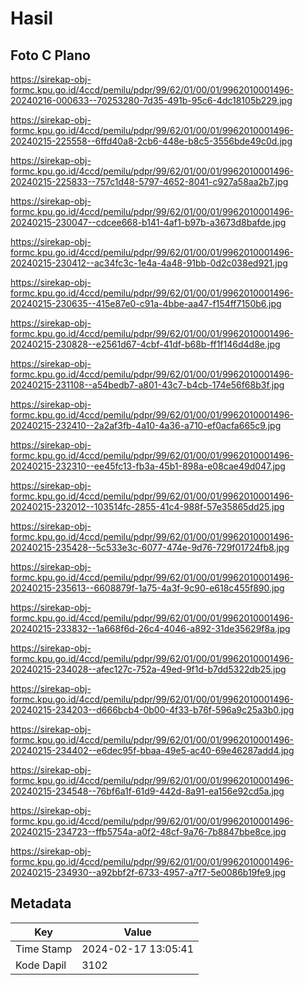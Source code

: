 # Hasil

## Foto C Plano

https://sirekap-obj-formc.kpu.go.id/4ccd/pemilu/pdpr/99/62/01/00/01/9962010001496-20240216-000633--70253280-7d35-491b-95c6-4dc18105b229.jpg

https://sirekap-obj-formc.kpu.go.id/4ccd/pemilu/pdpr/99/62/01/00/01/9962010001496-20240215-225558--6ffd40a8-2cb6-448e-b8c5-3556bde49c0d.jpg

https://sirekap-obj-formc.kpu.go.id/4ccd/pemilu/pdpr/99/62/01/00/01/9962010001496-20240215-225833--757c1d48-5797-4652-8041-c927a58aa2b7.jpg

https://sirekap-obj-formc.kpu.go.id/4ccd/pemilu/pdpr/99/62/01/00/01/9962010001496-20240215-230047--cdcee668-b141-4af1-b97b-a3673d8bafde.jpg

https://sirekap-obj-formc.kpu.go.id/4ccd/pemilu/pdpr/99/62/01/00/01/9962010001496-20240215-230412--ac34fc3c-1e4a-4a48-91bb-0d2c038ed921.jpg

https://sirekap-obj-formc.kpu.go.id/4ccd/pemilu/pdpr/99/62/01/00/01/9962010001496-20240215-230635--415e87e0-c91a-4bbe-aa47-f154ff7150b6.jpg

https://sirekap-obj-formc.kpu.go.id/4ccd/pemilu/pdpr/99/62/01/00/01/9962010001496-20240215-230828--e2561d67-4cbf-41df-b68b-ff1f146d4d8e.jpg

https://sirekap-obj-formc.kpu.go.id/4ccd/pemilu/pdpr/99/62/01/00/01/9962010001496-20240215-231108--a54bedb7-a801-43c7-b4cb-174e56f68b3f.jpg

https://sirekap-obj-formc.kpu.go.id/4ccd/pemilu/pdpr/99/62/01/00/01/9962010001496-20240215-232410--2a2af3fb-4a10-4a36-a710-ef0acfa665c9.jpg

https://sirekap-obj-formc.kpu.go.id/4ccd/pemilu/pdpr/99/62/01/00/01/9962010001496-20240215-232310--ee45fc13-fb3a-45b1-898a-e08cae49d047.jpg

https://sirekap-obj-formc.kpu.go.id/4ccd/pemilu/pdpr/99/62/01/00/01/9962010001496-20240215-232012--103514fc-2855-41c4-988f-57e35865dd25.jpg

https://sirekap-obj-formc.kpu.go.id/4ccd/pemilu/pdpr/99/62/01/00/01/9962010001496-20240215-235428--5c533e3c-6077-474e-9d76-729f01724fb8.jpg

https://sirekap-obj-formc.kpu.go.id/4ccd/pemilu/pdpr/99/62/01/00/01/9962010001496-20240215-235613--6608879f-1a75-4a3f-9c90-e618c455f890.jpg

https://sirekap-obj-formc.kpu.go.id/4ccd/pemilu/pdpr/99/62/01/00/01/9962010001496-20240215-233832--1a668f6d-26c4-4046-a892-31de35629f8a.jpg

https://sirekap-obj-formc.kpu.go.id/4ccd/pemilu/pdpr/99/62/01/00/01/9962010001496-20240215-234028--afec127c-752a-49ed-9f1d-b7dd5322db25.jpg

https://sirekap-obj-formc.kpu.go.id/4ccd/pemilu/pdpr/99/62/01/00/01/9962010001496-20240215-234203--d666bcb4-0b00-4f33-b76f-596a9c25a3b0.jpg

https://sirekap-obj-formc.kpu.go.id/4ccd/pemilu/pdpr/99/62/01/00/01/9962010001496-20240215-234402--e6dec95f-bbaa-49e5-ac40-69e46287add4.jpg

https://sirekap-obj-formc.kpu.go.id/4ccd/pemilu/pdpr/99/62/01/00/01/9962010001496-20240215-234548--76bf6a1f-61d9-442d-8a91-ea156e92cd5a.jpg

https://sirekap-obj-formc.kpu.go.id/4ccd/pemilu/pdpr/99/62/01/00/01/9962010001496-20240215-234723--ffb5754a-a0f2-48cf-9a76-7b8847bbe8ce.jpg

https://sirekap-obj-formc.kpu.go.id/4ccd/pemilu/pdpr/99/62/01/00/01/9962010001496-20240215-234930--a92bbf2f-6733-4957-a7f7-5e0086b19fe9.jpg


## Metadata

| Key        | Value               |
| ---------- | ------------------- |
| Time Stamp | 2024-02-17 13:05:41 |
| Kode Dapil | 3102                |



